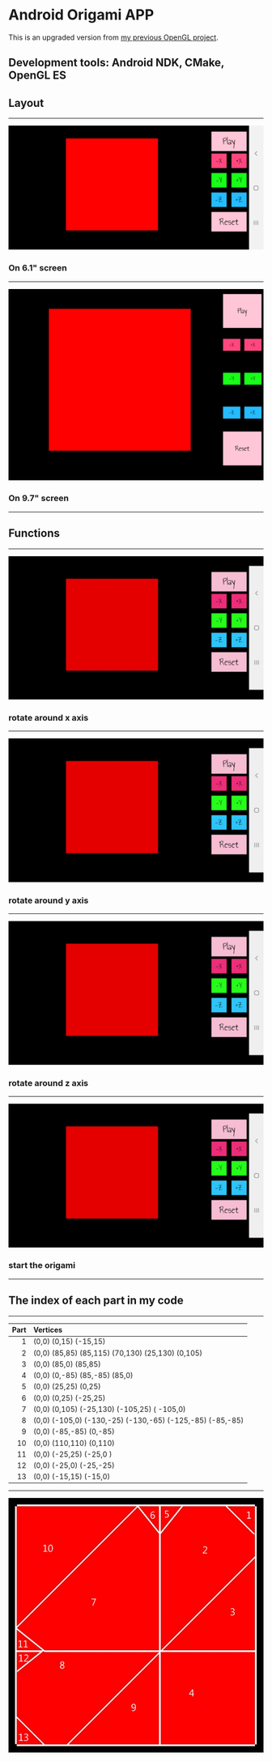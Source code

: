 # Android Origami APP  
This is an upgraded version from [my previous OpenGL project](https://github.com/ElektrischesSchaf/Origami_Heart).  

## Development tools: Android NDK, CMake, OpenGL ES  

## Layout  
---
![S9_plus](/screenshots/Samsung_S9_Plus.jpg)  
### On 6.1" screen
---
![ZenPad_3S_10](/screenshots/Asus_ZenPad_3S_10.jpg)
### On 9.7" screen
---
## Functions
---
![rotate_around_x_axis](/screenshots/rotate_x.gif)
### rotate around x axis
---
![rotate_around_y_axis](/screenshots/rotate_y.gif)
### rotate around y axis
---
![rotate_around_z_axis](/screenshots/rotate_z.gif)
### rotate around z axis
---
![play](/screenshots/play.gif)
### start the origami
---
## The index of each part in my code
---
 Part | Vertices
-----:|:------------------------------------
 1    | (0,0) (0,15) (-15,15)
 2    | (0,0) (85,85) (85,115) (70,130) (25,130) (0,105)
 3    | (0,0) (85,0) (85,85)
 4    | (0,0) (0,-85) (85,-85) (85,0)
 5    | (0,0) (25,25) (0,25)
 6    | (0,0) (0,25) (-25,25)
 7    | (0,0) (0,105) (-25,130) (-105,25) ( -105,0)
 8    | (0,0) (-105,0) (-130,-25) (-130,-65) (-125,-85) (-85,-85)
 9    | (0,0) (-85,-85) (0,-85)
 10   | (0,0) (110,110) (0,110)
 11   | (0,0) (-25,25) (-25,0 )
 12   | (0,0) (-25,0) (-25,-25)
 13   | (0,0) (-15,15) (-15,0)
 ---
![structure](/screenshots/structure.jpg)